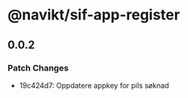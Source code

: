 # @navikt/sif-app-register

## 0.0.2

### Patch Changes

-   19c424d7: Oppdatere appkey for pils søknad
